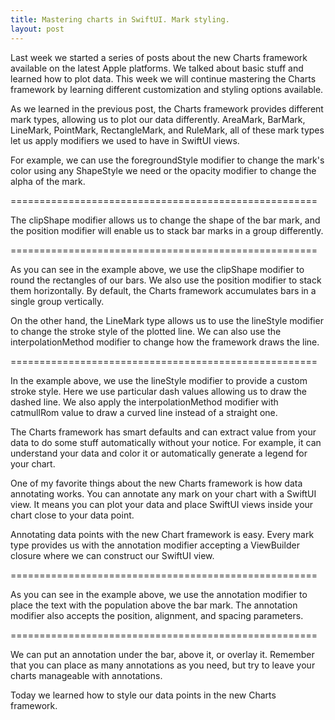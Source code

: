 ```yaml
---
title: Mastering charts in SwiftUI. Mark styling.
layout: post
---
```


Last week we started a series of posts about the new Charts framework available on the latest Apple platforms. We talked about basic stuff and learned how to plot data. This week we will continue mastering the Charts framework by learning different customization and styling options available.

As we learned in the previous post, the Charts framework provides different mark types, allowing us to plot our data differently. AreaMark, BarMark, LineMark, PointMark, RectangleMark, and RuleMark, all of these mark types let us apply modifiers we used to have in SwiftUI views.

For example, we can use the foregroundStyle modifier to change the mark's color using any ShapeStyle we need or the opacity modifier to change the alpha of the mark. 

=====================================================

The clipShape modifier allows us to change the shape of the bar mark, and the position modifier will enable us to stack bar marks in a group differently.

===================================================== 

As you can see in the example above, we use the clipShape modifier to round the rectangles of our bars. We also use the position modifier to stack them horizontally. By default, the Charts framework accumulates bars in a single group vertically.

On the other hand, the LineMark type allows us to use the lineStyle modifier to change the stroke style of the plotted line. We can also use the interpolationMethod modifier to change how the framework draws the line.

=====================================================

In the example above, we use the lineStyle modifier to provide a custom stroke style. Here we use particular dash values allowing us to draw the dashed line. We also apply the interpolationMethod modifier with catmullRom value to draw a curved line instead of a straight one.

The Charts framework has smart defaults and can extract value from your data to do some stuff automatically without your notice. For example, it can understand your data and color it or automatically generate a legend for your chart. 

One of my favorite things about the new Charts framework is how data annotating works. You can annotate any mark on your chart with a SwiftUI view. It means you can plot your data and place SwiftUI views inside your chart close to your data point.

Annotating data points with the new Chart framework is easy. Every mark type provides us with the annotation modifier accepting a ViewBuilder closure where we can construct our SwiftUI view.

=====================================================

As you can see in the example above, we use the annotation modifier to place the text with the population above the bar mark. The annotation modifier also accepts the position, alignment, and spacing parameters.

=====================================================

We can put an annotation under the bar, above it, or overlay it. Remember that you can place as many annotations as you need, but try to leave your charts manageable with annotations.

Today we learned how to style our data points in the new Charts framework.
